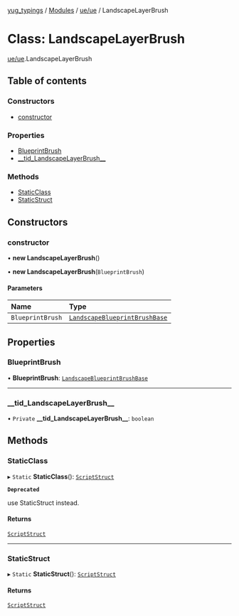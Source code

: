 [yug_typings](../README.md) / [Modules](../modules.md) / [ue/ue](../modules/ue_ue.md) / LandscapeLayerBrush

# Class: LandscapeLayerBrush

[ue/ue](../modules/ue_ue.md).LandscapeLayerBrush

## Table of contents

### Constructors

- [constructor](ue_ue.LandscapeLayerBrush.md#constructor)

### Properties

- [BlueprintBrush](ue_ue.LandscapeLayerBrush.md#blueprintbrush)
- [\_\_tid\_LandscapeLayerBrush\_\_](ue_ue.LandscapeLayerBrush.md#__tid_landscapelayerbrush__)

### Methods

- [StaticClass](ue_ue.LandscapeLayerBrush.md#staticclass)
- [StaticStruct](ue_ue.LandscapeLayerBrush.md#staticstruct)

## Constructors

### constructor

• **new LandscapeLayerBrush**()

• **new LandscapeLayerBrush**(`BlueprintBrush`)

#### Parameters

| Name | Type |
| :------ | :------ |
| `BlueprintBrush` | [`LandscapeBlueprintBrushBase`](ue_ue.LandscapeBlueprintBrushBase.md) |

## Properties

### BlueprintBrush

• **BlueprintBrush**: [`LandscapeBlueprintBrushBase`](ue_ue.LandscapeBlueprintBrushBase.md)

___

### \_\_tid\_LandscapeLayerBrush\_\_

• `Private` **\_\_tid\_LandscapeLayerBrush\_\_**: `boolean`

## Methods

### StaticClass

▸ `Static` **StaticClass**(): [`ScriptStruct`](ue_ue.ScriptStruct.md)

**`Deprecated`**

use StaticStruct instead.

#### Returns

[`ScriptStruct`](ue_ue.ScriptStruct.md)

___

### StaticStruct

▸ `Static` **StaticStruct**(): [`ScriptStruct`](ue_ue.ScriptStruct.md)

#### Returns

[`ScriptStruct`](ue_ue.ScriptStruct.md)
